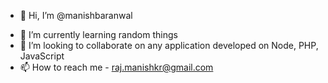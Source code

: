 - 👋 Hi, I’m @manishbaranwal
<!--- - 👀 I’m interested in freelance work --->
- 🌱 I’m currently learning random things
- 💞️ I’m looking to collaborate on any application developed on Node, PHP, JavaScript
- 📫 How to reach me - raj.manishkr@gmail.com

<!---
manishbaranwal/manishbaranwal is a ✨ special ✨ repository because its `README.md` (this file) appears on your GitHub profile.
You can click the Preview link to take a look at your changes.
--->
